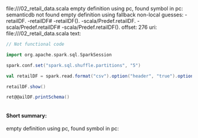 file://<WORKSPACE>/02_retail_data.scala
empty definition using pc, found symbol in pc: 
semanticdb not found
empty definition using fallback
non-local guesses:
	 -retailDF.
	 -retailDF#
	 -retailDF().
	 -scala/Predef.retailDF.
	 -scala/Predef.retailDF#
	 -scala/Predef.retailDF().
offset: 276
uri: file://<WORKSPACE>/02_retail_data.scala
text:
```scala
// Not functional code

import org.apache.spark.sql.SparkSession

spark.conf.set("spark.sql.shuffle.partitions", "5")

val retailDF = spark.read.format("csv").option("header", "true").option("inferSchema", "true").load("../data/retail-data/by-day/*.csv")

retailDF.show()

ret@@ailDF.printSchema()



```


#### Short summary: 

empty definition using pc, found symbol in pc: 